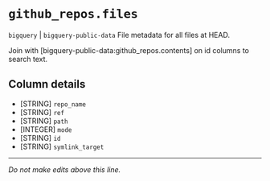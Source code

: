 # `github_repos.files`
`bigquery` | `bigquery-public-data`
File metadata for all files at HEAD.

Join with [bigquery-public-data:github_repos.contents] on id columns to search text.

## Column details
* [STRING]    `repo_name`
* [STRING]    `ref`
* [STRING]    `path`
* [INTEGER]   `mode`
* [STRING]    `id`
* [STRING]    `symlink_target`

-------------------------------------------------------------------------------
*Do not make edits above this line.*
